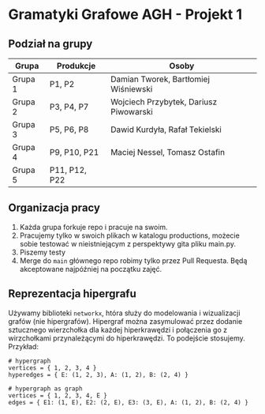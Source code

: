 # Gramatyki Grafowe AGH  - Projekt 1

## Podział na grupy

| Grupa | Produkcje | Osoby                                     |
| --- | --- |---------------------------------------------------|
| Grupa 1 | P1, P2 | Damian Tworek, Bartłomiej Wiśniewski       |
| Grupa 2 | P3, P4, P7 | Wojciech Przybytek, Dariusz Piwowarski |
| Grupa 3 | P5, P6, P8 | Dawid Kurdyła, Rafał Tekielski         |
| Grupa 4 | P9, P10, P21 | Maciej Nessel, Tomasz Ostafin        |
| Grupa 5 | P11, P12, P22 |                                     |

## Organizacja pracy

1. Każda grupa forkuje repo i pracuje na swoim.
2. Pracujemy tylko w swoich plikach w katalogu productions, możecie sobie testować w nieistniejącym z perspektywy gita pliku main.py.
3. Piszemy testy
4. Merge do `main` głównego repo robimy tylko przez Pull Requesta. Będą akceptowane najpóźniej na początku zajęć.


## Reprezentacja hipergrafu

Używamy biblioteki `networkx`, htóra służy do modelowania i wizualizacji grafów (nie hipergrafów).
Hipergraf można zasymulować przez dodanie sztucznego wierzchołka dla każdej hiperkrawędzi i połączenia go z wirzchołkami przynależącymi do hiperkrawędzi. To podejście stosujemy.  
Przykład:
```
# hypergraph
vertices = { 1, 2, 3, 4 }
hyperedges = { E: (1, 2, 3), A: (1, 2), B: (2, 4) }

# hypergraph as graph
vertices = { 1, 2, 3, 4, E }
edges = { E1: (1, E), E2: (2, E), E3: (3, E), A: (1, 2), B: (2, 4) }
```
